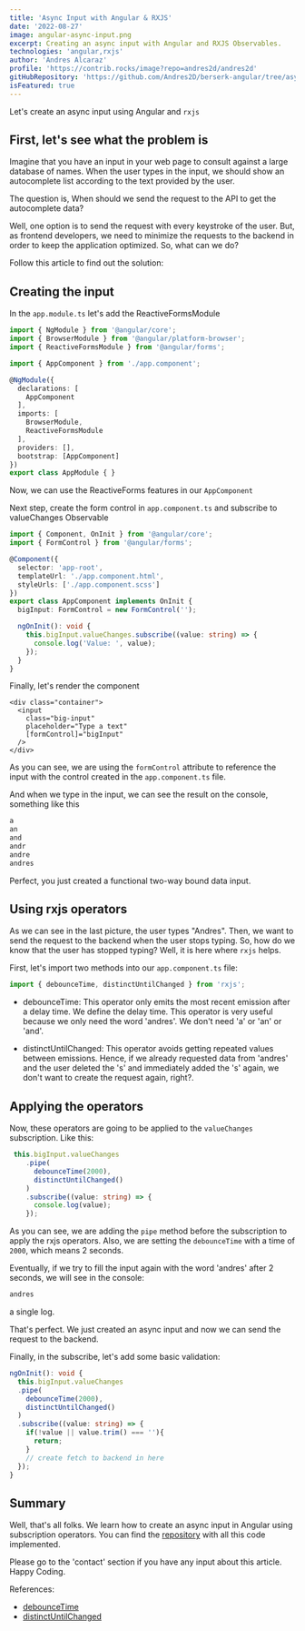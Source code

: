 ```yaml
---
title: 'Async Input with Angular & RXJS'
date: '2022-08-27'
image: angular-async-input.png
excerpt: Creating an async input with Angular and RXJS Observables.
technologies: 'angular,rxjs'
author: 'Andres Alcaraz'
profile: 'https://contrib.rocks/image?repo=andres2d/andres2d'
gitHubRepository: 'https://github.com/Andres2D/berserk-angular/tree/async-input'
isFeatured: true
---
```


Let's create an async input using Angular and `rxjs`

## First, let's see what the problem is 
Imagine that you have an input in your web page to consult against a large database of names. When the user types in the input, we should show an autocomplete list according to the text provided by the user.

The question is, When should we send the request to the API to get the autocomplete data?

Well, one option is to send the request with every keystroke of the user. But, as frontend developers, we need to minimize the requests to the backend in order to keep the application optimized. So, what can we do?


Follow this article to find out the solution:

## Creating the input

In the `app.module.ts` let's add the ReactiveFormsModule
```ts
import { NgModule } from '@angular/core';
import { BrowserModule } from '@angular/platform-browser';
import { ReactiveFormsModule } from '@angular/forms';

import { AppComponent } from './app.component';

@NgModule({
  declarations: [
    AppComponent
  ],
  imports: [
    BrowserModule,
    ReactiveFormsModule
  ],
  providers: [],
  bootstrap: [AppComponent]
})
export class AppModule { }
```
Now, we can use the ReactiveForms features in our `AppComponent`


Next step, create the form control in `app.component.ts` and 
subscribe to valueChanges Observable
```ts
import { Component, OnInit } from '@angular/core';
import { FormControl } from '@angular/forms';

@Component({
  selector: 'app-root',
  templateUrl: './app.component.html',
  styleUrls: ['./app.component.scss']
})
export class AppComponent implements OnInit {
  bigInput: FormControl = new FormControl('');

  ngOnInit(): void {
    this.bigInput.valueChanges.subscribe((value: string) => {
      console.log('Value: ', value);
    });  
  }
}
```

Finally, let's render the component

```markup
<div class="container">
  <input 
    class="big-input"
    placeholder="Type a text"
    [formControl]="bigInput"
  />
</div>
```

As you can see, we are using the `formControl` attribute to reference the input with the 
control created in the `app.component.ts` file.

And when we type in the input, we can see the result on the console, something like this

```bash
a
an
and
andr
andre
andres
```
Perfect, you just created a functional two-way bound data input.


## Using rxjs operators
As we can see in the last picture, the user types "Andres". Then, we want to send the request to the backend when the user stops typing.
So, how do we know that the user has stopped typing? Well, it is here where `rxjs` helps.


First, let's import two methods into our `app.component.ts` file:
```ts
import { debounceTime, distinctUntilChanged } from 'rxjs';
```

* debounceTime:
This operator only emits the most recent emission after a delay time. We define the delay time.
This operator is very useful because we only need the word 'andres'. We don't need 'a' or 'an' or 'and'.


* distinctUntilChanged:
This operator avoids getting repeated values between emissions. Hence, if we already requested data from 'andres' and the user deleted the 's' and immediately added the 's' again, we don't want to create the request again, right?.

## Applying the operators
Now, these operators are going to be applied to the `valueChanges` subscription. Like this:

```ts
 this.bigInput.valueChanges
    .pipe(
      debounceTime(2000),
      distinctUntilChanged()
    )
    .subscribe((value: string) => {
      console.log(value);
    });
```
As you can see, we are adding the `pipe` method before the subscription to apply the rxjs operators.
Also, we are setting the `debounceTime` with a time of `2000`, which means 2 seconds.

Eventually, if we try to fill the input again with the word 'andres' after 2 seconds, we will see in the console:

```bash
andres
```
a single log.

That's perfect. We just created an async input and now we can send the request to the backend.

Finally, in the subscribe, let's add some basic validation: 

```ts
ngOnInit(): void {
  this.bigInput.valueChanges
  .pipe(
    debounceTime(2000),
    distinctUntilChanged()
  )
  .subscribe((value: string) => {
    if(!value || value.trim() === ''){
      return;
    }
    // create fetch to backend in here
  });
}
```

## Summary
Well, that's all folks.
We learn how to create an async input in Angular using subscription operators.
You can find the [repository](https://github.com/Andres2D/berserk-angular/tree/async-input) with all this code implemented.

Please go to the 'contact' section if you have any input about this article.
Happy Coding.

References:
* [debounceTime](https://rxjs.dev/api/operators/debounceTime)
* [distinctUntilChanged](https://rxjs.dev/api/operators/distinctUntilChanged)
